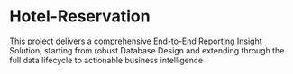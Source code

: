 # Hotel-Reservation
This project delivers a comprehensive End-to-End Reporting Insight Solution, starting from robust Database Design and extending through the full data lifecycle to actionable business intelligence
